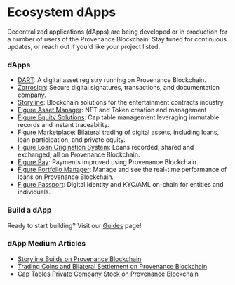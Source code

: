 # Ecosystem dApps

Decentralized applications (dApps) are being developed or in production for a number of users of the Provenance Blockchain. Stay tuned for continuous updates, or reach out if you'd like your project listed.

### dApps

- [DART](https://medium.com/provenanceblockchain/what-is-dart-ff0099917e21): A digital asset registry running on Provenance Blockchain.
- [Zorrosign](https://www.zorrosign.com/): Secure digital signatures, transactions, and documentation company.
- [Storyline](https://followstoryline.io/): Blockchain solutions for the entertainment contracts industry.
- [Figure Asset Manager](https://www.figure.tech/): NFT and Token creation and management
- [Figure Equity Solutions](https://www.figure.com/equity-solutions/): Cap table management leveraging immutable records and instant traceability.
- [Figure Marketplace](https://www.figure.com/digital-fund-services/): Bilateral trading of digital assets, including loans, loan participation, and private equity.
- [Figure Loan Origination System](https://www.figure.com/blockchain/): Loans recorded, shared and exchanged, all on Provenance Blockchain.
- [Figure Pay](https://www.figure.com/figurepay/): Payments improved using Provenance Blockchain.
- [Figure Portfolio Manager](https://medium.com/provenanceblockchain/taking-figures-portfolio-manager-for-a-spin-around-the-block-chain-a6d2f751feb7): Manage and see the real-time performance of loans on Provenance Blockchain.
- [Figure Passport](https://www.figure.com/): Digital Identity and KYC/AML on-chain for entities and individuals.

### Build a dApp

Ready to start building? Visit our [Guides](/docs/learn/learn-about) page!

### dApp Medium Articles

- [Storyline Builds on Provenance Blockchain](https://medium.com/provenanceblockchain/storyline-builds-on-provenance-blockchain-c9a0e56e2d67)
- [Trading Coins and Bilateral Settlement on Provenance Blockchain](https://medium.com/provenanceblockchain/trading-coins-and-bilateral-settlement-on-provenance-blockchain-e254f7f0707e)
- [Cap Tables Private Company Stock on Provenance Blockchain](https://medium.com/provenanceblockchain/cap-tables-private-company-stock-on-provenance-blockchain-e45fa172c0f1)
